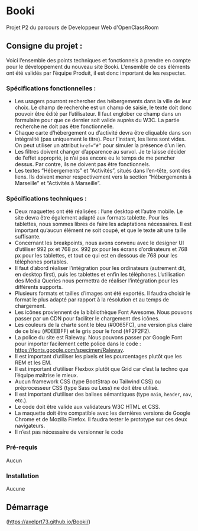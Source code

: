 # Booki

Projet P2 du parcours de Developpeur Web d'OpenClassRoom

## Consigne du projet :

Voici l’ensemble des points techniques et fonctionnels à prendre en
compte pour le développement du nouveau site Booki. L’ensemble de ces
éléments ont été validés par l’équipe Produit, il est donc important de les
respecter.

### Spécifications fonctionnelles :

* Les usagers pourront rechercher des hébergements dans la ville de
leur choix. Le champ de recherche est un champ de saisie, le texte
doit donc pouvoir être édité par l’utilisateur. Il faut englober ce
champ dans un formulaire pour que ce dernier soit valide auprès du
W3C. La partie recherche ne doit pas être fonctionnelle.
* Chaque carte d’hébergement ou d’activité devra être cliquable dans
son intégralité (pas uniquement le titre). Pour l’instant, les liens sont
vides. On peut utiliser un attribut `href=”#”` pour simuler la
présence d’un lien.
* Les filtres doivent changer d’apparence au survol. Je te laisse décider
de l’effet approprié, je n’ai pas encore eu le temps de me pencher
dessus. Par contre, ils ne doivent pas être fonctionnels.
* Les textes “Hébergements” et “Activités”, situés dans l’en-tête, sont
des liens. Ils doivent mener respectivement vers la section
“Hébergements à Marseille” et “Activités à Marseille”.

### Spécifications techniques :

* Deux maquettes ont été réalisées : l’une desktop et l’autre mobile. Le
site devra être également adapté aux formats tablette. Pour les
tablettes, nous sommes libres de faire les adaptations nécessaires. Il
est important qu’aucun élément ne soit coupé, et que le texte ait
une taille suffisante.
* Concernant les breakpoints, nous avons convenu avec le designer UI
d’utiliser 992 px et 768 px.
992 px pour les écrans d’ordinateurs et 768 px pour les tablettes, et
tout ce qui est en dessous de 768 pour les téléphones portables.
* Il faut d’abord réaliser l’intégration pour les ordinateurs (autrement
dit, en desktop first), puis les tablettes et enfin les téléphones.L’utilisation des Media Queries nous permettra de réaliser
l’intégration pour les différents supports.
* Plusieurs formats et tailles d’images ont été exportés. Il faudra choisir
le format le plus adapté par rapport à la résolution et au temps de
chargement.
* Les icônes proviennent de la bibliothèque Font Awesome. Nous
pouvons passer par un CDN pour faciliter le chargement des icônes.
* Les couleurs de la charte sont le bleu (#0065FC), une version plus
claire de ce bleu (#DEEBFF) et le gris pour le fond (#F2F2F2).
* La police du site est Raleway. Nous pouvons passer par Google Font
pour importer facilement cette police dans le code :
https://fonts.google.com/specimen/Raleway.
* Il est important d’utiliser les pixels et les pourcentages plutôt que les
REM et les EM.
* Il est important d’utiliser Flexbox plutôt que Grid car c’est la techno
que l’équipe maîtrise le mieux.
* Aucun framework CSS (type BootStrap ou Tailwind CSS) ou
préprocesseur CSS (type Sass ou Less) ne doit être utilisé.
* Il est important d’utiliser des balises sémantiques (type `main`,
`header`, `nav`, etc.).
* Le code doit être valide aux validateurs W3C HTML et CSS.
* La maquette doit être compatible avec les dernières versions de
Google Chrome et de Mozilla Firefox. Il faudra tester le prototype sur
ces deux navigateurs.
* Il n’est pas nécessaire de versionner le code

### Pré-requis

Aucun

### Installation

Aucune

## Démarrage

(https://axelprt73.github.io/Booki/)

